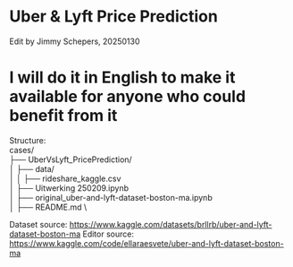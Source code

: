 # Uber & Lyft Price Prediction

Edit by Jimmy Schepers, 20250130

# I will do it in English to make it available for anyone who could benefit from it


Structure:\
cases/ \
├── UberVsLyft_PricePrediction/ \
│ ├── data/ \
│ │ ├──  rideshare_kaggle.csv \
│ ├── Uitwerking 250209.ipynb \
│ ├── original_uber-and-lyft-dataset-boston-ma.ipynb \
│ ├── README.md \


Dataset source: https://www.kaggle.com/datasets/brllrb/uber-and-lyft-dataset-boston-ma
Editor source: https://www.kaggle.com/code/ellaraesvete/uber-and-lyft-dataset-boston-ma




